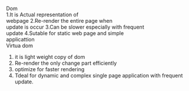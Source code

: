 Dom                                          
  1.It is Actual representation of             
    webpage
  2.Re-render the entire page when             
    update is occur
  3.Can be slower especially with frequent       
    update
  4.Sutable for static web page and simple       
    applicattion                                 
Virtua dom
  1. it is light weight copy of dom
  2. Re-render the only change part efficiently
  3. optimize for faster rendering
  4. Tdeal for dynamic and complex single page application with frequent update.
